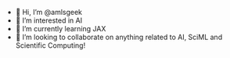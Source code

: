 - 👋 Hi, I’m @amlsgeek
- 👀 I’m interested in AI
- 🌱 I’m currently learning JAX
- 💞️ I’m looking to collaborate on anything related to AI, SciML and Scientific Computing!

<!---
amlsgeek/amlsgeek is a ✨ special ✨ repository because its `README.md` (this file) appears on your GitHub profile.
You can click the Preview link to take a look at your changes.
--->
